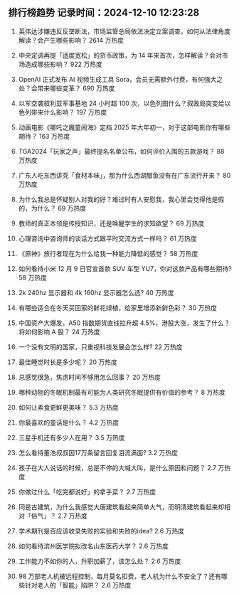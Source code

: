 
## 排行榜趋势 记录时间：2024-12-10 12:23:28
  
  1. 英伟达涉嫌违反反垄断法，市场监管总局依法决定立案调查，如何从法律角度解读？会产生哪些影响？ 2614 万热度
    
  2. 中央定调再提「适度宽松」的货币政策，为 14 年来首次，怎样解读？会对市场造成哪些影响？ 922 万热度
    
  3. OpenAI 正式发布 AI 视频生成工具 Sora，会员无需额外付费，有何强大之处？会带来哪些变革？ 690 万热度
    
  4. 以军空袭叙利亚军事基地 24 小时超 100 次，以色列图什么？叙政局突变给以色列带来什么影响？ 197 万热度
    
  5. 动画电影《哪吒之魔童闹海》定档 2025 年大年初一，对于这部电影你有哪些期待？ 163 万热度
    
  6. TGA2024「玩家之声」最终提名名单公布，如何评价入围的五款游戏？ 88 万热度
    
  7. 广东人吃东西讲究「食材本味」，那为什么西湖醋鱼没有在广东流行开来？ 80 万热度
    
  8. 为什么我总是怀疑别人对我的好？难过时有人安慰我，我心里会觉得他是假的，为什么？ 69 万热度
    
  9. 教师的真正本领是传授知识，还是唤醒学生的求知欲望？ 69 万热度
    
  10. 心理咨询中咨询师的谈话方式跟平时交流方式一样吗？ 61 万热度
    
  11. 《原神》旅行者现在为什么给我一种能力降低的感觉？ 58 万热度
    
  12. 如何看待小米 12 月 9 日官宣首款 SUV 车型 YU7，你对这款产品有哪些期待? 58 万热度
    
  13. 2k 240hz 显示器和 4k 160hz 显示器怎么选? 40 万热度
    
  14. 有哪些适合在冬天买回家的鲜花绿植，给家里增添新鲜色彩？ 30 万热度
    
  15. 中国资产大爆发，A50 指数期货直线拉升超 4.5%，港股大涨，发生了什么？将如何影响 A 股？ 24 万热度
    
  16. 一个没有文明的国家，只重视科技发展会怎么样? 22 万热度
    
  17. 最佳睡觉时长是多少呢？ 20 万热度
    
  18. 总感觉很急，焦虑时间不够用怎么回事？ 20 万热度
    
  19. 哪种动物的冬眠机制最有可能为人类研究冬眠提供有价值的参考？ 8 万热度
    
  20. 如何让素食更鲜更美味？ 5.3 万热度
    
  21. 你最喜欢的童话是什么？ 4.2 万热度
    
  22. 三星手机还有多少人在用？ 3.5 万热度
    
  23. 怎么看待董浩叔叔因17万条留言回复泪流满面? 3.2 万热度
    
  24. 孩子在大人说话的时候，总是不停的大喊大叫，是什么原因和问题？ 2.7 万热度
    
  25. 你做过什么「吃完都说好」的拿手菜？ 2.7 万热度
    
  26. 同是古建筑，为什么我感觉大唐建筑看起来简单大气，而明清建筑看起来却相对「俗气」？ 2.7 万热度
    
  27. 学术期刊是否应该收录失败的实验和失败的idea? 2.6 万热度
    
  28. 如何看待滨州医学院拟改名山东医药大学？ 2.6 万热度
    
  29. 工作能力不如你的人，升职加薪了，该怎么处？ 2.6 万热度
    
  30. 98 万部老人机被远程控制，每月莫名扣费，老人机为什么不安全了？还有哪些针对老人的「智能」陷阱？ 2.6 万热度
    